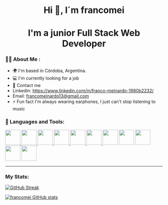 <div> 
<h1 align="center">Hi 👋, I´m francomei</h1>
</div>
<h1 align="center">I'm a junior Full Stack Web Developer</h1>

### 🙋‍♂️ About Me :

- 🌍 I'm based in Córdoba, Argentina.
- 💻 I'm currently looking for a job
- 📩 Contact me 
- Linkedin: https://www.linkedin.com/in/franco-meinardo-1980b2232/
- Email: francomeinardo13@gmail.com 
- ⚡ Fun fact I'm always wearing earphones, I just can't stop listening to music

<div align="left">
<h3>🚀 Languages and Tools:</h3>

<p align="left"> 
    <a href="https://developer.mozilla.org/en-US/docs/Web/JavaScript" target="_blank"> <img src="https://img.icons8.com/color/48/000000/javascript.png" width="48" height="48"/> </a> 
    <a href="https://www.w3.org/html/" target="_blank"> <img src="https://img.icons8.com/color/48/000000/html-5.png" width="48" height="48"/> </a> 
    <a href="https://www.w3schools.com/css/" target="_blank"> <img src="https://img.icons8.com/color/48/000000/css3.png" width="48" height="48"/> </a> 
    <a href="https://getbootstrap.com" target="_blank"> <img src="https://img.icons8.com/color/48/000000/bootstrap.png" width="48" height="48"/> </a> 
    <a href="https://nodejs.org" target="_blank"> <img src="https://i.imgur.com/XX8lvL7.png" width="48" height="48"/> </a>   
    <a href="https://git-scm.com/" target="_blank"> <img src="https://img.icons8.com/color/48/000000/git.png" width="48" height="48"/> </a> 
    <a target="_blank"> <img src="https://img.icons8.com/color/452/react-native.png" width="48" height="48"/> </a> 
    <a target="_blank"> <img src="https://img.icons8.com/color/48/000000/redux.png" width="48" height="48"/> </a> 
    <a target="_blank"> <img src="https://img.icons8.com/color/344/postgreesql.png" width="48" height="48"/> </a> 
    <a target="_blank"> <img src="https://img.icons8.com/color/344/webpack.png" width="48" height="48"/> </a> 
    <a target="_blank"> <img src="https://img.icons8.com/color/344/angularjs.png" width="48" height="48"/> </a> 
</p>
</div>

---

### My Stats:

[![GitHub Streak](https://github-readme-streak-stats.herokuapp.com?user=francomei&theme=highcontrast)](https://git.io/streak-stats)

[![francomei GitHub stats](https://github-readme-stats.vercel.app/api?username=francomei&theme=highcontrast)](https://github.com/anuraghazra/github-readme-stats)
